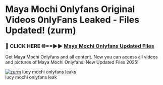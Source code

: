 # Maya Mochi Onlyfans Original Videos 0nlyFans Leaked - Files Updated! (zurm)

<h3>🔴 CLICK HERE 🌐==►► <a href="https://tinyurl.com/2wckxsce" rel="nofollow">Maya Mochi Onlyfans Updated Files</a></h3>

Get Maya Mochi Onlyfans and all content. Now you can access all videos and pictures of Maya Mochi Onlyfans. New Updated Files 2025!

[![zurm](https://i.imgur.com/AFduVYN.gif)](https://tinyurl.com/2wckxsce)
lucy mochi onlyfans leaks<br>
lucy mochi onlyfans leak